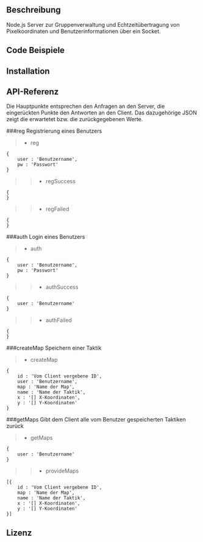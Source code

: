 ## Beschreibung

Node.js Server zur Gruppenverwaltung und Echtzeitübertragung von Pixelkoordinaten und Benutzerinformationen über ein Socket.

## Code Beispiele



## Installation



## API-Referenz

Die Hauptpunkte entsprechen den Anfragen an den Server, die eingerückten Punkte den Antworten an den Client. Das dazugehörige JSON zeigt die erwartetet bzw. die zurückgegebenen Werte.

###reg
Registrierung eines Benutzers
> * reg  
``` 
{  
    user : 'Benutzername',  
    pw : 'Passwort'  
}  
``` 
  
>> * regSuccess  
``` 
{  
}  
``` 
  
>> * regFailed  
``` 
{  
}  
``` 
  
###auth
Login eines Benutzers
> * auth  
``` 
{  
    user : 'Benutzername',  
    pw : 'Passwort'  
}  
``` 
  
>> * authSuccess  
``` 
{  
    user : 'Benutzername'  
}  
``` 
  
>> * authFailed  
``` 
{  
}  
``` 
  
###createMap
Speichern einer Taktik
> * createMap  
``` 
{  
    id : 'Vom Client vergebene ID',  
    user : 'Benutzername',  
    map : 'Name der Map',  
    name : 'Name der Taktik',  
    x : '[] X-Koordinaten',  
    y : '[] Y-Koordinaten'  
}  
``` 
  
###getMaps
Gibt dem Client alle vom Benutzer gespeicherten Taktiken zurück
> * getMaps  
``` 
{  
    user : 'Benutzername'  
}  
``` 
  
>> * provideMaps  
``` 
[{  
    id : 'Vom Client vergebene ID',  
    map : 'Name der Map',  
    name : 'Name der Taktik',  
    x : '[] X-Koordinaten',  
    y : '[] Y-Koordinaten'  
}]  
``` 
  
## Lizenz
